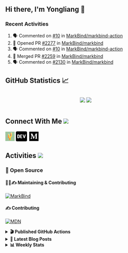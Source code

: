 ## Hi there, I'm Yongliang 👋

### Recent Activities

<!--START_SECTION:activity-->
1. 🗣 Commented on [#10](https://github.com/MarkBind/markbind-action/issues/10) in [MarkBind/markbind-action](https://github.com/MarkBind/markbind-action)
2. 💪 Opened PR [#2277](https://github.com/MarkBind/markbind/pull/2277) in [MarkBind/markbind](https://github.com/MarkBind/markbind)
3. 🗣 Commented on [#10](https://github.com/MarkBind/markbind-action/issues/10) in [MarkBind/markbind-action](https://github.com/MarkBind/markbind-action)
4. 🎉 Merged PR [#2259](https://github.com/MarkBind/markbind/pull/2259) in [MarkBind/markbind](https://github.com/MarkBind/markbind)
5. 🗣 Commented on [#2130](https://github.com/MarkBind/markbind/issues/2130) in [MarkBind/markbind](https://github.com/MarkBind/markbind)
<!--END_SECTION:activity-->

## GitHub Statistics :chart_with_upwards_trend:
<div align="center">
<div style="display: flex; align-items: center; justify-content: center;">

[![](https://github-readme-stats-tlylt.vercel.app/api?username=tlylt&show_icons=true&theme=tokyonight&hide_border=true&locale=en)](https://github.com/tlylt)
[![](https://github-readme-streak-stats.herokuapp.com/?user=tlylt&theme=tokyonight&hide_border=true)](https://github.com/tlylt)
</div>
</div>

## Connect With Me <img src="https://media.giphy.com/media/2wh5K5yE3ulp3xgYcG/giphy-downsized.gif" width="30">

<a href="https://www.yongliangliu.com/" target="_blank"><img align="center" src="static/site-icon.png" alt="yongliangliu.com" height="29" width="29" /></a>
<a href="https://dev.to/tlylt" target="_blank"><img align="center" src="static/dev-badge.svg" alt="dev.to/tlylt" height="35" width="35" /></a>
<a href="https://tlylt.medium.com" target="_blank"><img align="center" src="static/medium.png" alt="tlylt.medium.com" height="35" width="35" /></a>

## Activities <img src="https://media.giphy.com/media/WUlplcMpOCEmTGBtBW/giphy.gif" width="30">

### 🔭 Open Source

#### 👷‍♂️✍️ Maintaining & Contributing
[![MarkBind](https://github-readme-stats-tlylt.vercel.app/api/pin/?username=markbind&repo=markbind)](https://github.com/MarkBind/markbind)

#### ✍️ Contributing
[![MDN](https://github-readme-stats-tlylt.vercel.app/api/pin/?username=mdn&repo=content)](https://github.com/mdn/content)

<details>
<summary> <b>🎬 Published GitHub Actions </b> </summary>

[![install-graphviz](https://github-readme-stats-tlylt.vercel.app/api/pin/?username=tlylt&repo=install-graphviz)](https://github.com/tlylt/install-graphviz)

[![reposense-action](https://github-readme-stats-tlylt.vercel.app/api/pin/?username=tlylt&repo=reposense-action)](https://github.com/tlylt/reposense-action)

[![markbin-action](https://github-readme-stats-tlylt.vercel.app/api/pin/?username=markbind&repo=markbind-action)](https://github.com/MarkBind/markbind-action)

</details>

<details>
<summary> <b>📕 Latest Blog Posts</b> </summary>

<!-- BLOG-POST-LIST:START -->
- [Deploy a ChatGPT API Server in no time](https://www.yongliangliu.com/blog/chatgpt-nextjs-server/)
- [Creating a regex-based Markdown parser in TypeScript](https://www.yongliangliu.com/blog/rmark/)
- [Create VSCode Snippets for Markdown Blog Workflows](https://www.yongliangliu.com/blog/vscode-snippets/)
- [Brag Doc 2023](https://www.yongliangliu.com/blog/brag-doc-2023/)
- [My Journey into Open Source](https://www.yongliangliu.com/blog/my-journey-into-open-source/)
<!-- BLOG-POST-LIST:END -->

</details>

<details>
<summary> <b>📊 Weekly Stats</b> </summary>

<!--START_SECTION:waka-->
![Code Time](http://img.shields.io/badge/Code%20Time-925%20hrs%2028%20mins-blue)

**🐱 My GitHub Data** 

> 📦 608.3 kB Used in GitHub's Storage 
 > 
> 🏆 883 Contributions in the Year 2023
 > 
> 🚫 Not Opted to Hire
 > 
> 📜 170 Public Repositories 
 > 
> 🔑 32 Private Repositories 
 > 
**I'm an Early 🐤** 

```text
🌞 Morning                3791 commits        ███████░░░░░░░░░░░░░░░░░░   29.47 % 
🌆 Daytime                3401 commits        ███████░░░░░░░░░░░░░░░░░░   26.44 % 
🌃 Evening                4769 commits        █████████░░░░░░░░░░░░░░░░   37.08 % 
🌙 Night                  902 commits         ██░░░░░░░░░░░░░░░░░░░░░░░   07.01 % 
```
📅 **I'm Most Productive on Wednesday** 

```text
Monday                   1697 commits        ███░░░░░░░░░░░░░░░░░░░░░░   13.19 % 
Tuesday                  1931 commits        ████░░░░░░░░░░░░░░░░░░░░░   15.01 % 
Wednesday                2134 commits        ████░░░░░░░░░░░░░░░░░░░░░   16.59 % 
Thursday                 1636 commits        ███░░░░░░░░░░░░░░░░░░░░░░   12.72 % 
Friday                   1673 commits        ███░░░░░░░░░░░░░░░░░░░░░░   13.01 % 
Saturday                 1922 commits        ████░░░░░░░░░░░░░░░░░░░░░   14.94 % 
Sunday                   1870 commits        ████░░░░░░░░░░░░░░░░░░░░░   14.54 % 
```


📊 **This Week I Spent My Time On** 

```text
🕑︎ Time Zone: Asia/Singapore

💬 Programming Languages: 
JavaScript               4 hrs 38 mins       ████████░░░░░░░░░░░░░░░░░   30.12 % 
Markdown                 4 hrs 28 mins       ███████░░░░░░░░░░░░░░░░░░   28.97 % 
C#                       2 hrs 8 mins        ███░░░░░░░░░░░░░░░░░░░░░░   13.91 % 
TypeScript               1 hr 18 mins        ██░░░░░░░░░░░░░░░░░░░░░░░   08.51 % 
reStructuredText         57 mins             ██░░░░░░░░░░░░░░░░░░░░░░░   06.18 % 
```


 Last Updated on 11/04/2023 00:48:02 UTC
<!--END_SECTION:waka-->

</details>

